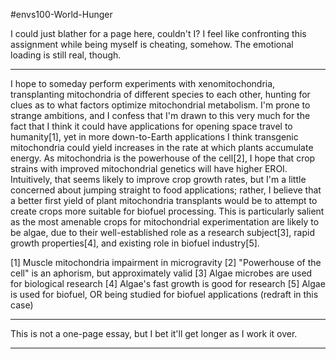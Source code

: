 #envs100-World-Hunger 

I could just blather for a page here, couldn't I?  I feel like confronting this assignment while being myself is cheating, somehow.  The emotional loading is still real, though.

---
I hope to someday perform experiments with xenomitochondria, transplanting mitochondria of different species to each other, hunting for clues as to what factors optimize mitochondrial metabolism.  I'm prone to strange ambitions, and I confess that I'm drawn to this very much for the fact that I think it could have applications for opening space travel to humanity[1], yet in more down-to-Earth applications I think transgenic mitochondria could yield increases in the rate at which plants accumulate energy.  As mitochondria is the powerhouse of the cell[2], I hope that crop strains with improved mitochondrial genetics will have higher EROI.  Intuitively, that seems likely to improve crop growth rates, but I'm a little concerned about jumping straight to food applications; rather, I believe that a better first yield of plant mitochondria transplants would be to attempt to create crops more suitable for biofuel processing.  This is particularly salient as the most amenable crops for mitochondrial experimentation are likely to be algae, due to their well-established role as a research subject[3], rapid growth properties[4], and existing role in biofuel industry[5].

[1]  Muscle mitochondria impairment in microgravity
[2]  "Powerhouse of the cell" is an aphorism, but approximately valid
[3]  Algae microbes are used for biological research
[4]  Algae's fast growth is good for research
[5]  Algae is used for biofuel, OR being studied for biofuel applications (redraft in this case)

---
This is not a one-page essay, but I bet it'll get longer as I work it over.

---


